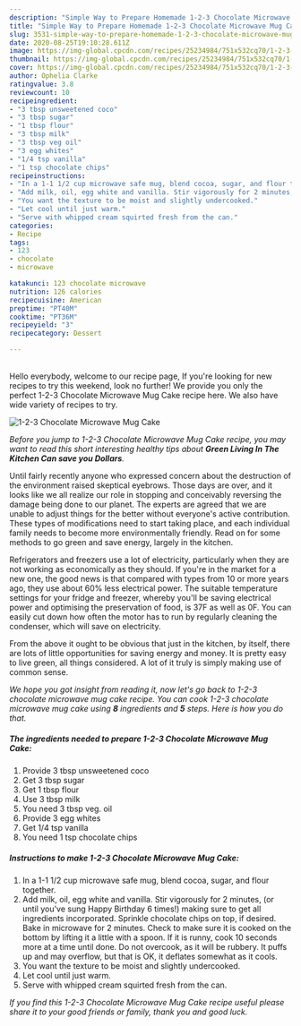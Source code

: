 ```yaml
---
description: "Simple Way to Prepare Homemade 1-2-3 Chocolate Microwave Mug Cake"
title: "Simple Way to Prepare Homemade 1-2-3 Chocolate Microwave Mug Cake"
slug: 3531-simple-way-to-prepare-homemade-1-2-3-chocolate-microwave-mug-cake
date: 2020-08-25T19:10:28.611Z
image: https://img-global.cpcdn.com/recipes/25234984/751x532cq70/1-2-3-chocolate-microwave-mug-cake-recipe-main-photo.jpg
thumbnail: https://img-global.cpcdn.com/recipes/25234984/751x532cq70/1-2-3-chocolate-microwave-mug-cake-recipe-main-photo.jpg
cover: https://img-global.cpcdn.com/recipes/25234984/751x532cq70/1-2-3-chocolate-microwave-mug-cake-recipe-main-photo.jpg
author: Ophelia Clarke
ratingvalue: 3.8
reviewcount: 10
recipeingredient:
- "3 tbsp unsweetened coco"
- "3 tbsp sugar"
- "1 tbsp flour"
- "3 tbsp milk"
- "3 tbsp veg oil"
- "3 egg whites"
- "1/4 tsp vanilla"
- "1 tsp chocolate chips"
recipeinstructions:
- "In a 1-1 1/2 cup microwave safe mug, blend cocoa, sugar, and flour together."
- "Add milk, oil, egg white and vanilla. Stir vigorously for 2 minutes, (or until you&#39;ve sung Happy Birthday 6 times!) making sure to get all ingredients incorporated. Sprinkle chocolate chips on top, if desired. Bake in microwave for 2 minutes. Check to make sure it is cooked on the bottom by lifting it a little with a spoon. If it is runny, cook 10 seconds more at a time until done. Do not overcook, as it will be rubbery. It puffs up and may overflow, but that is OK, it deflates somewhat as it cools."
- "You want the texture to be moist and slightly undercooked."
- "Let cool until just warm."
- "Serve with whipped cream squirted fresh from the can."
categories:
- Recipe
tags:
- 123
- chocolate
- microwave

katakunci: 123 chocolate microwave 
nutrition: 126 calories
recipecuisine: American
preptime: "PT40M"
cooktime: "PT36M"
recipeyield: "3"
recipecategory: Dessert

---
```

<br>
Hello everybody, welcome to our recipe page, If you're looking for new recipes to try this weekend, look no further! We provide you only the perfect 1-2-3 Chocolate Microwave Mug Cake recipe here. We also have wide variety of recipes to try.
<br>


![1-2-3 Chocolate Microwave Mug Cake](https://img-global.cpcdn.com/recipes/25234984/751x532cq70/1-2-3-chocolate-microwave-mug-cake-recipe-main-photo.jpg)

<i>Before you jump to 1-2-3 Chocolate Microwave Mug Cake recipe, you may want to read this short interesting healthy tips about 
<strong>Green Living In The Kitchen Can save you Dollars</strong>.</i>
</br>

Until fairly recently anyone who expressed concern about the destruction of the environment raised skeptical eyebrows. Those days are over, and it looks like we all realize our role in stopping and conceivably reversing the damage being done to our planet. The experts are agreed that we are unable to adjust things for the better without everyone's active contribution. These types of modifications need to start taking place, and each individual family needs to become more environmentally friendly. Read on for some methods to go green and save energy, largely in the kitchen.

Refrigerators and freezers use a lot of electricity, particularly when they are not working as economically as they should. If you're in the market for a new one, the good news is that compared with types from 10 or more years ago, they use about 60% less electrical power. The suitable temperature settings for your fridge and freezer, whereby you'll be saving electrical power and optimising the preservation of food, is 37F as well as 0F. You can easily cut down how often the motor has to run by regularly cleaning the condenser, which will save on electricity.

From the above it ought to be obvious that just in the kitchen, by itself, there are lots of little opportunities for saving energy and money. It is pretty easy to live green, all things considered. A lot of it truly is simply making use of common sense.


<i>We hope you got insight from reading it, now let's go back to 1-2-3 chocolate microwave mug cake recipe. You can cook 1-2-3 chocolate microwave mug cake using <strong>8</strong> ingredients and <strong>5</strong> steps. Here is how you do that.
</i>

##### The ingredients needed to prepare 1-2-3 Chocolate Microwave Mug Cake:

1. Provide 3 tbsp unsweetened coco
1. Get 3 tbsp sugar
1. Get 1 tbsp flour
1. Use 3 tbsp milk
1. You need 3 tbsp veg. oil
1. Provide 3 egg whites
1. Get 1/4 tsp vanilla
1. You need 1 tsp chocolate chips


##### Instructions to make 1-2-3 Chocolate Microwave Mug Cake:

1. In a 1-1 1/2 cup microwave safe mug, blend cocoa, sugar, and flour together.
1. Add milk, oil, egg white and vanilla. Stir vigorously for 2 minutes, (or until you&#39;ve sung Happy Birthday 6 times!) making sure to get all ingredients incorporated. Sprinkle chocolate chips on top, if desired. Bake in microwave for 2 minutes. Check to make sure it is cooked on the bottom by lifting it a little with a spoon. If it is runny, cook 10 seconds more at a time until done. Do not overcook, as it will be rubbery. It puffs up and may overflow, but that is OK, it deflates somewhat as it cools.
1. You want the texture to be moist and slightly undercooked.
1. Let cool until just warm.
1. Serve with whipped cream squirted fresh from the can.


<i>If you find this 1-2-3 Chocolate Microwave Mug Cake recipe useful please share it to your good friends or family, thank you and good luck.</i>
